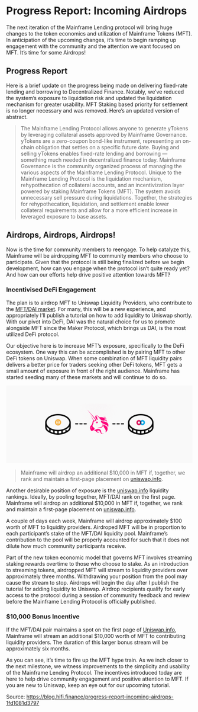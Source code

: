 
# Progress Report: Incoming Airdrops



The next iteration of the Mainframe Lending protocol will bring huge changes to the token economics and utilization of Mainframe Tokens (MFT). In anticipation of the upcoming changes, it’s time to begin ramping up engagement with the community and the attention we want focused on MFT. It’s time for some Airdrops!

## Progress Report

Here is a brief update on the progress being made on delivering fixed-rate lending and borrowing to Decentralized Finance. Notably, we’ve reduced the system’s exposure to liquidation risk and updated the liquidation mechanism for greater usability. MFT Staking based priority for settlement is no longer necessary and was removed. Here’s an updated version of abstract.
> The Mainframe Lending Protocol allows anyone to generate yTokens by leveraging collateral assets approved by Mainframe Governance. yTokens are a zero-coupon bond-like instrument, representing an on-chain obligation that settles on a specific future date. Buying and selling yTokens enables fixed-rate lending and borrowing — something much needed in decentralized finance today. Mainframe Governance is the community organized process of managing the various aspects of the Mainframe Lending Protocol. Unique to the Mainframe Lending Protocol is the liquidation mechanism, rehypothecation of collateral accounts, and an incentivization layer powered by staking Mainframe Tokens (MFT). The system avoids unnecessary sell pressure during liquidations. Together, the strategies for rehypothecation, liquidation, and settlement enable lower collateral requirements and allow for a more efficient increase in leveraged exposure to base assets.

## Airdrops, Airdrops, Airdrops!

Now is the time for community members to reengage. To help catalyze this, Mainframe will be airdropping MFT to community members who choose to participate. Given that the protocol is still being finalized before we begin development, how can you engage when the protocol isn’t quite ready yet? And how can our efforts help drive positive attention towards MFT?

### Incentivised DeFi Engagement

The plan is to airdrop MFT to Uniswap Liquidity Providers, who contribute to the [MFT/DAI market](https://uniswap.info/pair/0xe8056b83ba7daf027414b58048a48911acf1b2a9). For many, this will be a new experience, and appropriately I’ll publish a tutorial on how to add liquidity to Uniswap shortly. With our pivot into DeFi, DAI was the natural choice for us to promote alongside MFT since the Maker Protocol, which brings us DAI, is the most utilized DeFi protocol.

Our objective here is to increase MFT’s exposure, specifically to the DeFi ecosystem. One way this can be accomplished is by pairing MFT to other DeFi tokens on Uniswap. When some combination of MFT liquidity pairs delivers a better price for traders seeking other DeFi tokens, MFT gets a small amount of exposure in front of the right audience. Mainframe has started seeding many of these markets and will continue to do so.

![](../images/2020-06-01_progress-report-incoming-airdrops/1_sAHztWCCllWpvlBUIH3CDg.png)
> Mainframe will airdrop an additional $10,000 in MFT if, together, we rank and maintain a first-page placement on [uniswap.info](https://uniswap.info/home).

Another desirable position of exposure is the [uniswap.info](https://uniswap.info/home) liquidity rankings. Ideally, by pooling together, MFT/DAI rank on the first page. Mainframe will airdrop an additional $10,000 in MFT if, together, we rank and maintain a first-page placement on [uniswap.info](https://uniswap.info/home).

A couple of days each week, Mainframe will airdrop approximately $100 worth of MFT to liquidity providers. Airdroped MFT will be in proportion to each participant’s stake of the MFT/DAI liquidity pool. Mainframe’s contribution to the pool will be properly accounted for such that it does not dilute how much community participants receive.

Part of the new token economic model that governs MFT involves streaming staking rewards overtime to those who choose to stake. As an introduction to streaming tokens, airdropped MFT will stream to liquidity providers over approximately three months. Withdrawing your position from the pool may cause the stream to stop. Airdrops will begin the day after I publish the tutorial for adding liquidity to Uniswap. Airdrop recipients qualify for early access to the protocol during a session of community feedback and review before the Mainframe Lending Protocol is officially published.

### $10,000 Bonus Incentive

If the MFT/DAI pair maintains a spot on the first page of [Uniswap.info](https://uniswap.info/home), Mainframe will stream an additional $10,000 worth of MFT to contributing liquidity providers. The duration of this larger bonus stream will be approximately six months.

As you can see, it’s time to fire up the MFT hype train. As we inch closer to the next milestone, we witness improvements to the simplicity and usability of the Mainframe Lending Protocol. The incentives introduced today are here to help drive community engagement and positive attention to MFT. If you are new to Uniswap, keep an eye out for our upcoming tutorial.


Source: https://blog.hifi.finance/progress-report-incoming-airdrops-1fd1081d3797
